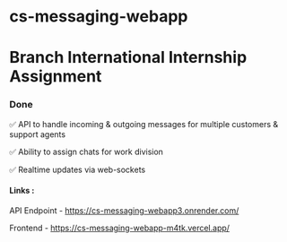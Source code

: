 # cs-messaging-webapp
# Branch International Internship Assignment

### Done
✅ API to handle incoming & outgoing messages for multiple customers & support agents

✅ Ability to assign chats for work division

✅ Realtime updates via web-sockets


#### Links : 

API Endpoint - https://cs-messaging-webapp3.onrender.com/

Frontend - https://cs-messaging-webapp-m4tk.vercel.app/
